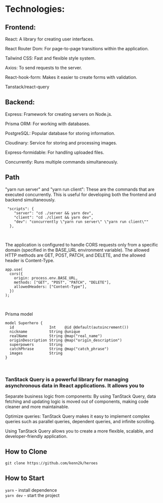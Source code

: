 <h1>Technologies:</h1>
<h2>Frontend:</h2>

<p>React: A library for creating user interfaces.</p>
<p>React Router Dom: For page-to-page transitions within the application.</p>
<p>Tailwind CSS: Fast and flexible style system.</p>
<p>Axios: To send requests to the server.</p>
<p>React-hook-form: Makes it easier to create forms with validation.</p>
<p>Tanstack/react-query</p>

<h2>Backend:</h2>

<p>Express: Framework for creating servers on Node.js.</p>
<p>Prisma ORM: For working with databases.</p>
<p>PostgreSQL: Popular database for storing information.</p>
<p>Cloudinary: Service for storing and processing images.</p>
<p>Express-formidable: For handling uploaded files.</p>
<p>Concurrently: Runs multiple commands simultaneously.</p>

<h2>Path</h2>
<p>"yarn run server" and "yarn run client": These are the commands that are executed concurrently. This is useful for developing both the frontend and backend simultaneously.</p>

```
 "scripts": {
    "server": "cd ./server && yarn dev",
    "client": "cd ./client && yarn dev",
    "dev": "concurrently \"yarn run server\" \"yarn run client\""
  },
```

</br>

<p>The application is configured to handle CORS requests only from a specific domain (specified in the BASE_URL environment variable). The allowed HTTP methods are GET, POST, PATCH, and DELETE, and the allowed header is Content-Type.</p>

```
app.use(
  cors({
    origin: process.env.BASE_URL,
    methods: ["GET", "POST", "PATCH", "DELETE"],
    allowedHeaders: ["Content-Type"],
  })
);
```

</br>

<p>Prisma model</p>

```
model Superhero {
  id                Int    @id @default(autoincrement())
  nickname          String @unique
  realName          String @map("real_name")
  originDescription String @map("origin_description")
  superpowers       String
  catchPhrase       String @map("catch_phrase")
  images            String
}
```

</br>

<h3>TanStack Query is a powerful library for managing asynchronous data in React applications. It allows you to</h3>
<p>
Separate business logic from components: By using TanStack Query, data fetching and updating logic is moved out of components, making code cleaner and more maintainable.

Optimize queries: TanStack Query makes it easy to implement complex queries such as parallel queries, dependent queries, and infinite scrolling.

Using TanStack Query allows you to create a more flexible, scalable, and developer-friendly application.</p>

<h2>How to Clone</h2>
<code>git clone https://github.com/kenn2k/heroes</code>

<h2>How to Start</h2>
<code>yarn</code> <span>- install dependence</span> </br>
<code>yarn dev</code> <span>- start the project</span>
